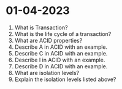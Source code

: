 # 01-04-2023

1. What is Transaction?
2. What is the life cycle of a transaction?
3. What are ACID properties?
4. Describe A in ACID with an example.
5. Describe C in ACID with an example.
6. Describe I in ACID with an example.
7. Describe D in ACID with an example.
8. What are isolation levels?
9. Explain the isolation levels listed above?